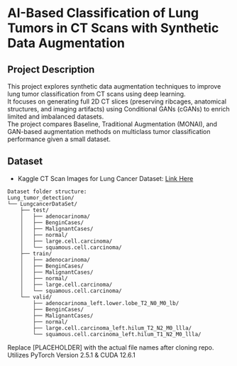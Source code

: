# AI-Based Classification of Lung Tumors in CT Scans with Synthetic Data Augmentation

## Project Description
This project explores synthetic data augmentation techniques to improve lung tumor classification from CT scans using deep learning.  
It focuses on generating full 2D CT slices (preserving ribcages, anatomical structures, and imaging artifacts) using Conditional GANs (cGANs) to enrich limited and imbalanced datasets.  
The project compares Baseline, Traditional Augmentation (MONAI), and GAN-based augmentation methods on multiclass tumor classification performance given a small dataset.

## Dataset
- Kaggle CT Scan Images for Lung Cancer Dataset: [Link Here](https://www.kaggle.com/datasets/dishantrathi20/ct-scan-images-for-lung-cancer/data)
```
Dataset folder structure:
Lung_tumor_detection/
└── LungcancerDataSet/
    ├── test/
    │   ├── adenocarinoma/
    │   ├── BenginCases/
    │   ├── MalignantCases/
    │   ├── normal/
    │   ├── large.cell.carcinoma/
    │   └── squamous.cell.carcinoma/
    ├── train/
    │   ├── adenocarinoma/
    │   ├── BenginCases/
    │   ├── MalignantCases/
    │   ├── normal/
    │   ├── large.cell.carcinoma/
    │   └── squamous.cell.carcinoma/
    └── valid/
        ├── adenocarinoma_left.lower.lobe_T2_N0_M0_lb/
        ├── BenginCases/
        ├── MalignantCases/
        ├── normal/
        ├── large.cell.carcinoma_left.hilum_T2_N2_M0_llla/
        └── squamous.cell.carcinoma_left.hilum_T1_N2_M0_llla/
  ```



Replace [PLACEHOLDER] with the actual file names after cloning repo. </br>
Utilizes PyTorch Version 2.5.1 & CUDA 12.6.1

